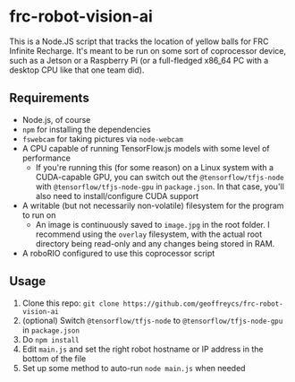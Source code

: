 # frc-robot-vision-ai
This is a Node.JS script that tracks the location of yellow balls for FRC Infinite Recharge. It's meant to be run on some sort 
of coprocessor device, such as a Jetson or a Raspberry Pi (or a full-fledged x86_64 PC with a desktop CPU like that one team did).   
## Requirements   
* Node.js, of course
* `npm` for installing the dependencies
* `fswebcam` for taking pictures via `node-webcam`
* A CPU capable of running TensorFlow.js models with some level of performance
  * If you're running this (for some reason) on a Linux system with a CUDA-capable GPU, you can switch out the `@tensorflow/tfjs-node`
  with `@tensorflow/tfjs-node-gpu` in `package.json`. In that case, you'll also need to install/configure CUDA support
* A writable (but not necessarily non-volatile) filesystem for the program to run on
  * An image is continuously saved to `image.jpg` in the root folder. I recommend using the `overlay` filesystem, with the actual 
  root directory being read-only and any changes being stored in RAM.
* A roboRIO configured to use this coprocessor script   
## Usage
1. Clone this repo: `git clone https://github.com/geoffreycs/frc-robot-vision-ai`
2. (optional) Switch `@tensorflow/tfjs-node` to `@tensorflow/tfjs-node-gpu` in `package.json`
3. Do `npm install`
4. Edit `main.js` and set the right robot hostname or IP address in the bottom of the file
5. Set up some method to auto-run `node main.js` when needed
